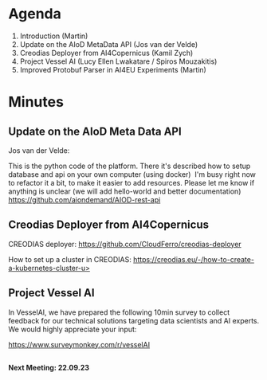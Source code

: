 # Agenda
1. Introduction (Martin)
2. Update on the AIoD MetaData API (Jos van der Velde)
3. Creodias Deployer from AI4Copernicus (Kamil Zych)
5. Project Vessel AI (Lucy Ellen Lwakatare / Spiros Mouzakitis)
6. Improved Protobuf Parser in AI4EU Experiments (Martin)

# Minutes

## Update on the AIoD Meta Data API
Jos van der Velde:

This is the python code of the platform.
There it's described how to setup database and api on your own computer (using docker)
 I'm busy right now to refactor it a bit, to make it easier to add resources. 
Please let me know if anything is unclear (we will add hello-world and better documentation)
https://github.com/aiondemand/AIOD-rest-api

## Creodias Deployer from AI4Copernicus

CREODIAS deployer: https://github.com/CloudFerro/creodias-deployer

How to set up a cluster in CREODIAS: https://creodias.eu/-/how-to-create-a-kubernetes-cluster-u>

## Project Vessel AI

In VesselAI, we have prepared the following 10min survey to collect feedback for our technical solutions targeting data scientists and AI experts. We would highly appreciate your input:

https://www.surveymonkey.com/r/vesselAI

##

**Next Meeting: 22.09.23**
